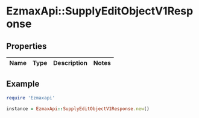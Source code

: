 # EzmaxApi::SupplyEditObjectV1Response

## Properties

| Name | Type | Description | Notes |
| ---- | ---- | ----------- | ----- |

## Example

```ruby
require 'Ezmaxapi'

instance = EzmaxApi::SupplyEditObjectV1Response.new()
```

